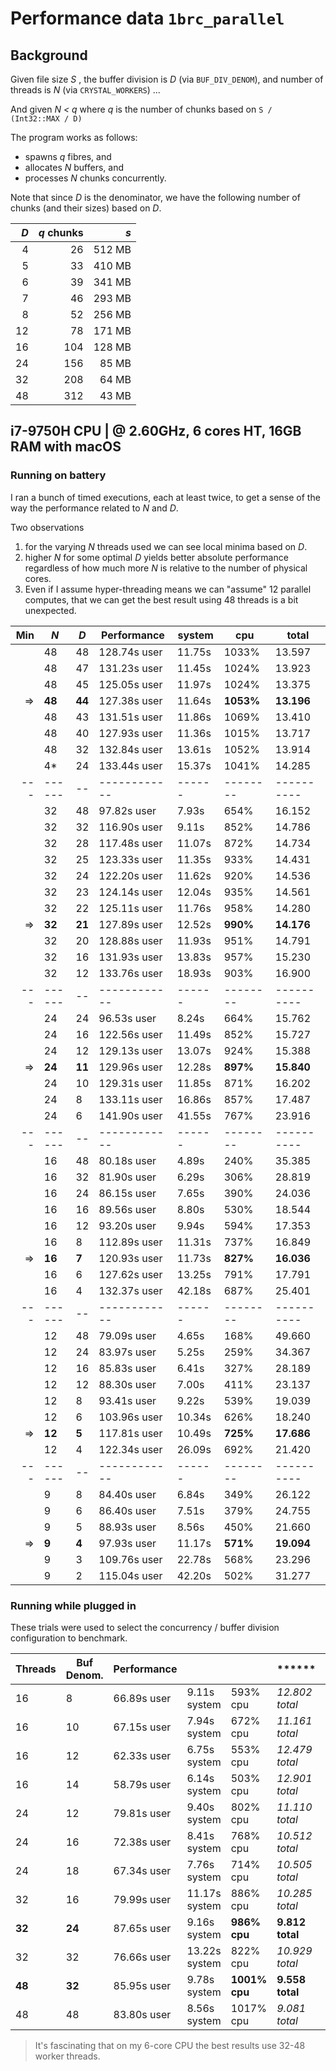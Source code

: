 # Performance data `1brc_parallel`

## Background

Given  file size _S_ ,  the buffer division is _D_ (via `BUF_DIV_DENOM`), and number of threads is _N_ (via `CRYSTAL_WORKERS`) ...

And given _N < q_ where _q_ is the number of chunks based on `S / (Int32::MAX / D)`

The program works as follows:

- spawns _q_ fibres, and
- allocates _N_ buffers, and
- processes _N_ chunks concurrently.

Note that since _D_ is the denominator, we have the following number of chunks (and their sizes) based on _D_.

|  _D_ | _q_ chunks |    _s_ |
| ---: | ---------: | -----: |
|    4 |         26 | 512 MB |
|    5 |         33 | 410 MB |
|    6 |         39 | 341 MB |
|    7 |         46 | 293 MB |
|    8 |         52 | 256 MB |
|   12 |         78 | 171 MB |
|   16 |        104 | 128 MB |
|   24 |        156 |  85 MB |
|   32 |        208 |  64 MB |
|   48 |        312 |  43 MB |

## i7-9750H CPU | @ 2.60GHz, 6 cores HT, 16GB RAM with macOS

### Running on battery

I ran a bunch of timed executions, each at least twice, to get a sense of the way the performance related to _N_ and _D_.

Two observations

1. for the varying _N_ threads used we can see local minima based on _D_.
2. higher _N_ for some optimal _D_ yields better absolute performance regardless of how much more _N_ is relative to the number of physical cores.
3. Even if I assume hyper-threading means we can "assume" 12 parallel computes, that we can get the best result using 48 threads is a bit unexpected.


|  Min | _N_    | _D_    | Performance  | system | cpu       | total      |
| ---: | ------ | ------ | ------------ | ------ | --------- | ---------- |
|      | 48     | 48     | 128.74s user | 11.75s | 1033%     | 13.597     |
|      | 48     | 47     | 131.23s user | 11.45s | 1024%     | 13.923     |
|      | 48     | 45     | 125.05s user | 11.97s | 1024%     | 13.375     |
|   => | **48** | **44** | 127.38s user | 11.64s | **1053%** | **13.196** |
|      | 48     | 43     | 131.51s user | 11.86s | 1069%     | 13.410     |
|      | 48     | 40     | 127.93s user | 11.36s | 1015%     | 13.717     |
|      | 48     | 32     | 132.84s user | 13.61s | 1052%     | 13.914     |
|      | 4*     | 24     | 133.44s user | 15.37s | 1041%     | 14.285     |
|  --- | ------ | --     | ------------ | ------ | --------  | ---------- |
|      | 32     | 48     | 97.82s user  | 7.93s  | 654%      | 16.152     |
|      | 32     | 32     | 116.90s user | 9.11s  | 852%      | 14.786     |
|      | 32     | 28     | 117.48s user | 11.07s | 872%      | 14.734     |
|      | 32     | 25     | 123.33s user | 11.35s | 933%      | 14.431     |
|      | 32     | 24     | 122.20s user | 11.62s | 920%      | 14.536     |
|      | 32     | 23     | 124.14s user | 12.04s | 935%      | 14.561     |
|      | 32     | 22     | 125.11s user | 11.76s | 958%      | 14.280     |
|   => | **32** | **21** | 127.89s user | 12.52s | **990%**  | **14.176** |
|      | 32     | 20     | 128.88s user | 11.93s | 951%      | 14.791     |
|      | 32     | 16     | 131.93s user | 13.83s | 957%      | 15.230     |
|      | 32     | 12     | 133.76s user | 18.93s | 903%      | 16.900     |
|  --- | ------ | --     | ------------ | ------ | --------  | ---------- |
|      | 24     | 24     | 96.53s user  | 8.24s  | 664%      | 15.762     |
|      | 24     | 16     | 122.56s user | 11.49s | 852%      | 15.727     |
|      | 24     | 12     | 129.13s user | 13.07s | 924%      | 15.388     |
|   => | **24** | **11** | 129.96s user | 12.28s | **897%**  | **15.840** |
|      | 24     | 10     | 129.31s user | 11.85s | 871%      | 16.202     |
|      | 24     | 8      | 133.11s user | 16.86s | 857%      | 17.487     |
|      | 24     | 6      | 141.90s user | 41.55s | 767%      | 23.916     |
|  --- | ------ | --     | ------------ | ------ | --------  | ---------- |
|      | 16     | 48     | 80.18s user  | 4.89s  | 240%      | 35.385     |
|      | 16     | 32     | 81.90s user  | 6.29s  | 306%      | 28.819     |
|      | 16     | 24     | 86.15s user  | 7.65s  | 390%      | 24.036     |
|      | 16     | 16     | 89.56s user  | 8.80s  | 530%      | 18.544     |
|      | 16     | 12     | 93.20s user  | 9.94s  | 594%      | 17.353     |
|      | 16     | 8      | 112.89s user | 11.31s | 737%      | 16.849     |
|   => | **16** | **7**  | 120.93s user | 11.73s | **827%**  | **16.036** |
|      | 16     | 6      | 127.62s user | 13.25s | 791%      | 17.791     |
|      | 16     | 4      | 132.37s user | 42.18s | 687%      | 25.401     |
|  --- | ------ | --     | ------------ | ------ | --------  | ---------- |
|      | 12     | 48     | 79.09s user  | 4.65s  | 168%      | 49.660     |
|      | 12     | 24     | 83.97s user  | 5.25s  | 259%      | 34.367     |
|      | 12     | 16     | 85.83s user  | 6.41s  | 327%      | 28.189     |
|      | 12     | 12     | 88.30s user  | 7.00s  | 411%      | 23.137     |
|      | 12     | 8      | 93.41s user  | 9.22s  | 539%      | 19.039     |
|      | 12     | 6      | 103.96s user | 10.34s | 626%      | 18.240     |
|   => | **12** | **5**  | 117.81s user | 10.49s | **725%**  | **17.686** |
|      | 12     | 4      | 122.34s user | 26.09s | 692%      | 21.420     |
|  --- | ------ | --     | ------------ | ------ | --------  | ---------- |
|      | 9      | 8      | 84.40s user  | 6.84s  | 349%      | 26.122     |
|      | 9      | 6      | 86.40s user  | 7.51s  | 379%      | 24.755     |
|      | 9      | 5      | 88.93s user  | 8.56s  | 450%      | 21.660     |
|   => | **9**  | **4**  | 97.93s user  | 11.17s | **571%**  | **19.094** |
|      | 9      | 3      | 109.76s user | 22.78s | 568%      | 23.296     |
|      | 9      | 2      | 115.04s user | 42.20s | 502%      | 31.277     |

### Running while plugged in

These trials were used to select the concurrency / buffer division configuration to benchmark.

| Threads | Buf Denom. | Performance |               |               | ******          | Peak memory  |
| ------- | ---------- | ----------- | ------------- | ------------- | --------------- | ------------ |
| 16      | 8          | 66.89s user | 9.11s system  | 593% cpu      | *12.802 total*  | 3.966 GB     |
| 16      | 10         | 67.15s user | 7.94s system  | 672% cpu      | *11.161 total*  | 3.174 GB     |
| 16      | 12         | 62.33s user | 6.75s system  | 553% cpu      | *12.479 total*  | 2.647 GB     |
| 16      | 14         | 58.79s user | 6.14s system  | 503% cpu      | *12.901 total*  | 2.295 GB     |
| 24      | 12         | 79.81s user | 9.40s system  | 802% cpu      | *11.110 total*  | 3.968 GB     |
| 24      | 16         | 72.38s user | 8.41s system  | 768% cpu      | *10.512 total*  | 3.008 GB     |
| 24      | 18         | 67.34s user | 7.76s system  | 714% cpu      | *10.505 total*  | 2.673 GB     |
| 32      | 16         | 79.99s user | 11.17s system | 886% cpu      | *10.285 total*  | 4.008 GB     |
| **32**  | **24**     | 87.65s user | 9.16s system  | **986% cpu**  | **9.812 total** | **2.669 GB** |
| 32      | 32         | 76.66s user | 13.22s system | 822% cpu      | *10.929 total*  | 2.014 GB     |
| **48**  | **32**     | 85.95s user | 9.78s system  | **1001% cpu** | **9.558 total** | **3.015 GB** |
| 48      | 48         | 83.80s user | 8.56s system  | 1017% cpu     | *9.081 total*   | 2.020 GB     |

> It's fascinating that on my 6-core CPU the best results use 32-48 worker threads.
